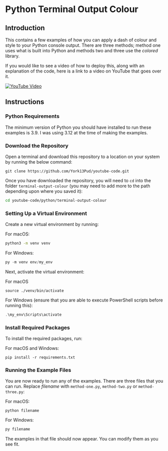 # Python Terminal Output Colour

## Introduction

This contains a few examples of how you can apply a dash of colour and style to your Python console output. There are three methods; method one uses what is built into Python and methods two and three use the *colored* library.

If you would like to see a video of how to deploy this, along with an explanation of the code, here is a link to a video on YouTube that goes over it.

[![YouTube Video](https://img.youtube.com/vi/GvcJWR80ijk/0.jpg)](https://www.youtube.com/watch?v=GvcJWR80ijk)

## Instructions

### Python Requirements

The minimum version of Python you should have installed to run these examples is 3.9. I was using 3.12 at the time of making the examples.

### Download the Repository

Open a terminal and download this repository to a location on your system by running the below command:

``` shell
git clone https://github.com/York13Pud/youtube-code.git
```

Once you have downloaded the repository, you will need to `cd` into the folder `terminal-output-colour` (you may need to add more to the path depending upon where you saved it):

``` bash
cd youtube-code/python/terminal-output-colour
```

### Setting Up a Virtual Environment

Create a new virtual environment by running:

For macOS:

``` bash
python3 -m venv venv
```

For Windows:

``` powershell
py -m venv env/my_env
```

Next, activate the virtual environment:

For macOS

``` shell
source ./venv/bin/activate
```

For Windows (ensure that you are able to execute PowerShell scripts before running this):

``` powershell
.\my_env\Scripts\activate
```

### Install Required Packages

To install the required packages, run:

For macOS and Windows:

``` shell
pip install -r requirements.txt
```

### Running the Example Files

You are now ready to run any of the examples. There are three files that you can run. Replace *filename* with `method-one.py`, `method-two.py` or `method-three.py`:

For macOS:

``` shell
python filename
```

For Windows:

``` powershell
py filename
```

The examples in that file should now appear. You can modify them as you see fit.
